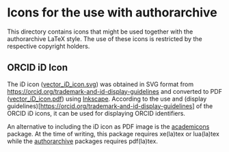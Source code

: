 # Icons for the use with authorarchive

This directory contains icons that might be used together with 
the authorarchive LaTeX style. The use of these icons is 
restricted by the respective copyright holders. 

## ORCID iD Icon

The iD icon ([vector_iD_icon.svg](vector_iD_icon.svg)) was obtained in
SVG format from
<https://orcid.org/trademark-and-id-display-guidelines> and converted
to PDF ([vector_iD_icon.pdf](vector_iD_icon.pdf)) using
[Inkscape](https://inkscape.org).  According to the use and (display
guidelines)[https://orcid.org/trademark-and-id-display-guidelines] of
the ORCID iD icons, it can be used for displaying ORCID identifiers.

An alternative to including the iD icon as PDF image is the
[academicons](https://ctan.org/pkg/academicons) package. At the time
of writing, this package requires xe(la)tex or lua(la)tex while the
[authorarchive](https://ctan.org/pkg/authorarchive) packages requires
pdf(la)tex.
